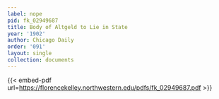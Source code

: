 ```yaml
---
label: nope
pid: fk_02949687
title: Body of Altgeld to Lie in State
year: '1902'
author: Chicago Daily
order: '091'
layout: single
collection: documents
---
```



{{< embed-pdf url=https://florencekelley.northwestern.edu/pdfs/fk_02949687.pdf >}}